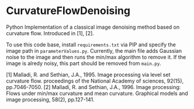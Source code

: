 # CurvatureFlowDenoising
Python Implementation of a classical image denoising method based on curvature flow. 
Introduced in [1], [2].

To use this code base, install `requirements.txt` via PIP and specify the image path in `parameterValues.py`. 
Currently, the main file adds Gaussian noise to the image and then runs the min/max algorithm to remove it. If the image is alredy noisy, this part should be removed from `main.py`.

[1] Malladi, R. and Sethian, J.A., 1995. Image processing via level set curvature flow. proceedings of the National Academy of sciences, 92(15), pp.7046-7050.
[2] Malladi, R. and Sethian, J.A., 1996. Image processing: Flows under min/max curvature and mean curvature. Graphical models and image processing, 58(2), pp.127-141.
